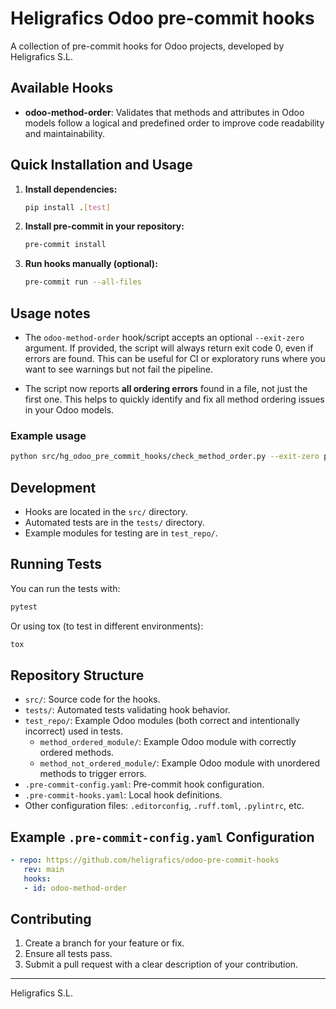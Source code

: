 # Heligrafics Odoo pre-commit hooks

A collection of pre-commit hooks for Odoo projects, developed by Heligrafics S.L.

## Available Hooks

- **odoo-method-order**: Validates that methods and attributes in Odoo models follow a logical and predefined order to improve code readability and maintainability.

## Quick Installation and Usage

1. **Install dependencies:**
   ```bash
   pip install .[test]
   ```

2. **Install pre-commit in your repository:**
   ```bash
   pre-commit install
   ```

3. **Run hooks manually (optional):**
   ```bash
   pre-commit run --all-files
   ```

## Usage notes

- The `odoo-method-order` hook/script accepts an optional `--exit-zero` argument.
  If provided, the script will always return exit code 0, even if errors are found.
  This can be useful for CI or exploratory runs where you want to see warnings but not fail the pipeline.

- The script now reports **all ordering errors** found in a file, not just the first one. This helps to quickly identify and fix all method ordering issues in your Odoo models.

### Example usage

```bash
python src/hg_odoo_pre_commit_hooks/check_method_order.py --exit-zero path/to/your/model.py
```

## Development

- Hooks are located in the `src/` directory.
- Automated tests are in the `tests/` directory.
- Example modules for testing are in `test_repo/`.

## Running Tests

You can run the tests with:

```bash
pytest
```

Or using tox (to test in different environments):

```bash
tox
```

## Repository Structure

- `src/`: Source code for the hooks.
- `tests/`: Automated tests validating hook behavior.
- `test_repo/`: Example Odoo modules (both correct and intentionally incorrect) used in tests.
  - `method_ordered_module/`: Example Odoo module with correctly ordered methods.
  - `method_not_ordered_module/`: Example Odoo module with unordered methods to trigger errors.
- `.pre-commit-config.yaml`: Pre-commit hook configuration.
- `.pre-commit-hooks.yaml`: Local hook definitions.
- Other configuration files: `.editorconfig`, `.ruff.toml`, `.pylintrc`, etc.

## Example `.pre-commit-config.yaml` Configuration

```yaml
- repo: https://github.com/heligrafics/odoo-pre-commit-hooks
   rev: main
   hooks:
   - id: odoo-method-order
```

## Contributing

1. Create a branch for your feature or fix.
2. Ensure all tests pass.
3. Submit a pull request with a clear description of your contribution.

---

Heligrafics S.L.
